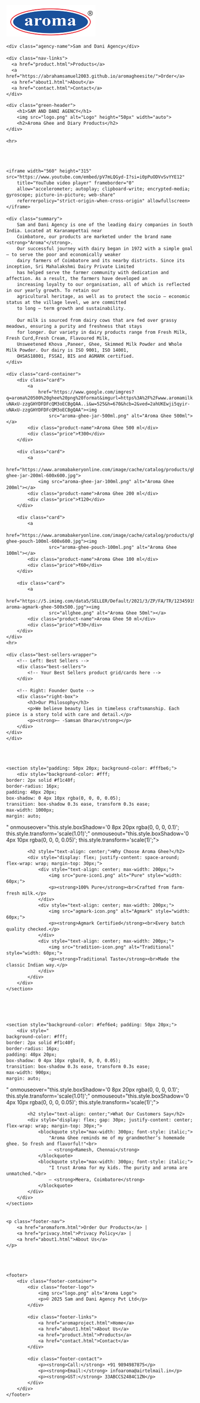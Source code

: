 <!DOCTYPE html>
<html lang="en">

<head>
    <meta charset="UTF-8">
    <meta name="viewport" content="width=device-width, initial-scale=1.0">
    <title>Aroma Ghee Distributors</title>
    <link href="https://fonts.googleapis.com/css2?family=Playfair+Display:wght@600&display=swap" rel="stylesheet">
    <link rel="stylesheet" href="aromoaproject.css">     
</head>

<body { font-family: 'Roboto' , sans-serif; }>

  <!-- Navbar -->
  <!-- Navbar -->
  <div class="navbar">
    <img src="logo.png" alt="Aroma Logo" />

    <div class="agency-name">Sam and Dani Agency</div>

    <div class="nav-links">
      <a href="product.html">Products</a>
      <a href="https://abrahamsamuel2003.github.io/aromagheesite/">Order</a>
      <a href="about1.html">About</a>
      <a href="contact.html">Contact</a>
    </div>
  </div>




    <div class="green-header">
        <h1>SAM AND DANI AGENCY</h1>
        <img src="logo.png" alt="Logo" height="50px" width="auto">
        <h2>Aroma Ghee and Diary Products</h2>
    </div>

    <hr>




    <iframe width="560" height="315" src="https://www.youtube.com/embed/pV7mLQGyd-I?si=i0pPuODVvSvYYE12"
        title="YouTube video player" frameborder="0"
        allow="accelerometer; autoplay; clipboard-write; encrypted-media; gyroscope; picture-in-picture; web-share"
        referrerpolicy="strict-origin-when-cross-origin" allowfullscreen></iframe>

    <div class="summary">
        Sam and Dani Agency is one of the leading dairy companies in South India. Located at Karanampettai near
        Coimbatore, our products are marketed under the brand name <strong>"Aroma"</strong>.
        Our successful journey with dairy began in 1972 with a simple goal – to serve the poor and economically weaker
        dairy farmers of Coimbatore and its nearby districts. Since its inception, Sri Mahalakshmi Dairy Private Limited
        has helped serve the farmer community with dedication and affection. As a result, the farmers have developed an
        increasing loyalty to our organisation, all of which is reflected in our yearly growth. To retain our
        agricultural heritage, as well as to protect the socio – economic status at the village level, we are committed
        to long – term growth and sustainability.

        Our milk is sourced from dairy cows that are fed over grassy meadows, ensuring a purity and freshness that stays
        for longer. Our variety in dairy products range from Fresh Milk, Fresh Curd,Fresh Cream, Flavoured Milk,
        Unsweetened Khova ,Paneer, Ghee, Skimmed Milk Powder and Whole Milk Powder. Our dairy is ISO 9001, ISO 14001,
        OHSAS18001, FSSAI, BIS and AGMARK certified.
    </div>

    <div class="card-container">
        <div class="card">
            <a
                href="https://www.google.com/imgres?q=aroma%20500%20ghee%20png%20format&imgurl=https%3A%2F%2Fwww.aromamilk.com%2Fimages%2Fghee.png&imgrefurl=https%3A%2F%2Fwww.aromamilk.com%2Fghee.php&docid=HkJEqHJu2KTxIM&tbnid=wdfz5Bd6U3t3MM&vet=12ahUKEwji5qyir-uNAxU-zzgGHYDFDFcQM3oECBgQAA..i&w=525&h=670&hcb=2&ved=2ahUKEwji5qyir-uNAxU-zzgGHYDFDFcQM3oECBgQAA"><img
                    src="aroma-ghee-jar-500ml.png" alt="Aroma Ghee 500ml"></a>
            <div class="product-name">Aroma Ghee 500 ml</div>
            <div class="price">₹300</div>
        </div>

        <div class="card">
            <a
                href="https://www.aromabakeryonline.com/image/cache/catalog/products/ghee/aroma-ghee-jar-200ml-600x600.jpg">
                <img src="aroma-ghee-jar-100ml.png" alt="Aroma Ghee 200ml"></a>
            <div class="product-name">Aroma Ghee 200 ml</div>
            <div class="price">₹120</div>
        </div>

        <div class="card">
            <a
                href="https://www.aromabakeryonline.com/image/cache/catalog/products/ghee/aroma-ghee-pouch-100ml-600x600.jpg"><img
                    src="aroma-ghee-pouch-100ml.png" alt="Aroma Ghee 100ml"></a>
            <div class="product-name">Aroma Ghee 100 ml</div>
            <div class="price">₹60</div>
        </div>

        <div class="card">
            <a
                href="https://5.imimg.com/data5/SELLER/Default/2021/3/ZP/FA/TR/123459198/50ml-aroma-agmark-ghee-500x500.jpg"><img
                    src="allghee.png" alt="Aroma Ghee 50ml"></a>
            <div class="product-name">Aroma Ghee 50 ml</div>
            <div class="price">₹30</div>
        </div>
    </div>
    <hr>

    <div class="best-sellers-wrapper">
        <!-- Left: Best Sellers -->
        <div class="best-sellers">
            <!-- Your Best Sellers product grid/cards here -->
        </div>

        <!-- Right: Founder Quote -->
        <div class="right-box">
            <h3>Our Philosophy</h3>
            <p>We believe beauty lies in timeless craftsmanship. Each piece is a story told with care and detail.</p>
            <p><strong>– -Samsan Dhara</strong></p>
        </div>
    </div>
    </div>




    <section style="padding: 50px 20px; background-color: #fffbe6;">
        <div style="background-color: #fff;
    border: 2px solid #f1c40f;
    border-radius: 16px;
    padding: 40px 20px;
    box-shadow: 0 4px 10px rgba(0, 0, 0, 0.05);
    transition: box-shadow 0.3s ease, transform 0.3s ease;
    max-width: 1000px;
    margin: auto;
  " onmouseover="this.style.boxShadow='0 8px 20px rgba(0, 0, 0, 0.1)'; this.style.transform='scale(1.01)';"
            onmouseout="this.style.boxShadow='0 4px 10px rgba(0, 0, 0, 0.05)'; this.style.transform='scale(1)';">

            <h2 style="text-align: center;">Why Choose Aroma Ghee?</h2>
            <div style="display: flex; justify-content: space-around; flex-wrap: wrap; margin-top: 30px;">
                <div style="text-align: center; max-width: 200px;">
                    <img src="pure-icon1.png" alt="Pure" style="width: 60px;">
                    <p><strong>100% Pure</strong><br>Crafted from farm-fresh milk.</p>
                </div>
                <div style="text-align: center; max-width: 200px;">
                    <img src="agmark-icon.png" alt="Agmark" style="width: 60px;">
                    <p><strong>Agmark Certified</strong><br>Every batch quality checked.</p>
                </div>
                <div style="text-align: center; max-width: 200px;">
                    <img src="tradition-icon.png" alt="Traditional" style="width: 60px;">
                    <p><strong>Traditional Taste</strong><br>Made the classic Indian way.</p>
                </div>
            </div>
        </div>
    </section>





    <section style="background-color: #fef6e4; padding: 50px 20px;">
        <div style="
    background-color: #fff;
    border: 2px solid #f1c40f;
    border-radius: 16px;
    padding: 40px 20px;
    box-shadow: 0 4px 10px rgba(0, 0, 0, 0.05);
    transition: box-shadow 0.3s ease, transform 0.3s ease;
    max-width: 900px;
    margin: auto;
  " onmouseover="this.style.boxShadow='0 8px 20px rgba(0, 0, 0, 0.1)'; this.style.transform='scale(1.01)';"
            onmouseout="this.style.boxShadow='0 4px 10px rgba(0, 0, 0, 0.05)'; this.style.transform='scale(1)';">

            <h2 style="text-align: center;">What Our Customers Say</h2>
            <div style="display: flex; gap: 30px; justify-content: center; flex-wrap: wrap; margin-top: 30px;">
                <blockquote style="max-width: 300px; font-style: italic;">
                    "Aroma Ghee reminds me of my grandmother’s homemade ghee. So fresh and flavorful!"<br>
                    — <strong>Ramesh, Chennai</strong>
                </blockquote>
                <blockquote style="max-width: 300px; font-style: italic;">
                    "I trust Aroma for my kids. The purity and aroma are unmatched."<br>
                    — <strong>Meera, Coimbatore</strong>
                </blockquote>
            </div>
        </div>
    </section>


    <p class="footer-nav">
        <a href="aromaform.html">Order Our Products</a> |
        <a href="privacy.html">Privacy Policy</a> |
        <a href="about1.html">About Us</a>
    </p>




    <footer>
        <div class="footer-container">
            <div class="footer-logo">
                <img src="logo.png" alt="Aroma Logo">
                <p>© 2025 Sam and Dani Agency Pvt Ltd</p>
            </div>

            <div class="footer-links">
                <a href="aromaproject.html">Home</a>
                <a href="about1.html">About Us</a>
                <a href="product.html">Products</a>
                <a href="contact.html">Contact</a>
            </div>

            <div class="footer-contact">
                <p><strong>Call:</strong> +91 9894987875</p>
                <p><strong>Email:</strong> infoaroma@airtelmail.in</p>
                <p><strong>GST:</strong> 33ABCCS2484C1ZN</p>
            </div>
        </div>
    </footer>

</body>

</html>
